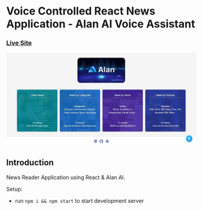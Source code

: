 
# Voice Controlled React News Application - Alan AI Voice Assistant

### [Live Site](https://alan-news-app.netlify.app/)

![Voice Controlled React News Application](https://raw.githubusercontent.com/meghsohor/react-news-app-voice-assistant/master/public/img/react-news-app-screenshot.jpg)

## Introduction

News Reader Application using React & Alan AI.

Setup:
- run ```npm i && npm start``` to start development server
